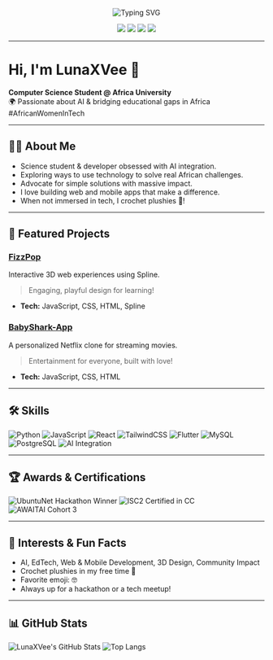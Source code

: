 <p align="center">
  <img src="https://readme-typing-svg.demolab.com?font=Fira+Code&weight=700&size=30&pause=1000&color=8A2BE2&vCenter=true&width=490&lines=Hi%2C+I'm+LunaXVee+%F0%9F%87%BF%F0%9F%87%B9+%7C+AI+Enthusiast+%7C+Developer+%7C+Crochet+Maker" alt="Typing SVG" />
</p>

<p align="center">
  <img src="https://img.shields.io/badge/African%20Women%20In%20Tech-%23FFD700?style=for-the-badge">
  <img src="https://img.shields.io/badge/Crochet-Plushies-ff69b4?style=for-the-badge">
  <img src="https://img.shields.io/badge/Open%20Source-Lover-brightgreen?style=for-the-badge">
  <img src="https://img.shields.io/badge/Hackathons-Enthusiast-purple?style=for-the-badge">
</p>

---

# Hi, I'm LunaXVee 👋

**Computer Science Student @ Africa University**  
🌍 Passionate about AI & bridging educational gaps in Africa  
#AfricanWomenInTech

---

## 👩‍💻 About Me

- Science student & developer obsessed with AI integration.
- Exploring ways to use technology to solve real African challenges.
- Advocate for simple solutions with massive impact.
- I love building web and mobile apps that make a difference.
- When not immersed in tech, I crochet plushies 🧸!

---

## 🚀 Featured Projects

### [FizzPop](https://fizz-pop.vercel.app)
Interactive 3D web experiences using Spline.  
> Engaging, playful design for learning!

- **Tech:** JavaScript, CSS, HTML, Spline

### [BabyShark-App](https://github.com/LunaXVee/BabyShark-App)
A personalized Netflix clone for streaming movies.  
> Entertainment for everyone, built with love!

- **Tech:** JavaScript, CSS, HTML

---

## 🛠️ Skills

![Python](https://img.shields.io/badge/Python-3776AB?style=for-the-badge&logo=python&logoColor=white)
![JavaScript](https://img.shields.io/badge/JavaScript-F7DF1E?style=for-the-badge&logo=javascript&logoColor=black)
![React](https://img.shields.io/badge/React-20232A?style=for-the-badge&logo=react&logoColor=61DAFB)
![TailwindCSS](https://img.shields.io/badge/TailwindCSS-06B6D4?style=for-the-badge&logo=tailwindcss&logoColor=white)
![Flutter](https://img.shields.io/badge/Flutter-02569B?style=for-the-badge&logo=flutter&logoColor=white)
![MySQL](https://img.shields.io/badge/MySQL-4479A1?style=for-the-badge&logo=mysql&logoColor=white)
![PostgreSQL](https://img.shields.io/badge/PostgreSQL-336791?style=for-the-badge&logo=postgresql&logoColor=white)
![AI Integration](https://img.shields.io/badge/AI-Integration-blueviolet?style=for-the-badge)

---

## 🏆 Awards & Certifications

![UbuntuNet Hackathon Winner](https://img.shields.io/badge/UbuntuNet%20Hackathon-Winner-00c853?style=for-the-badge)
![ISC2 Certified in CC](https://img.shields.io/badge/ISC2-CC%20Certified-3d4f91?style=for-the-badge)
![AWAITAI Cohort 3](https://img.shields.io/badge/AWAITAI-Cohort%203-ff9800?style=for-the-badge)

---

## 🌱 Interests & Fun Facts

- AI, EdTech, Web & Mobile Development, 3D Design, Community Impact
- Crochet plushies in my free time 🧸
- Favorite emoji: 🤓
- Always up for a hackathon or a tech meetup!

---

## 📊 GitHub Stats

![LunaXVee's GitHub Stats](https://github-readme-stats.vercel.app/api?username=LunaXVee&show_icons=true&theme=gruvbox)
![Top Langs](https://github-readme-stats.vercel.app/api/top-langs/?username=LunaXVee&layout=compact&theme=gruvbox)


